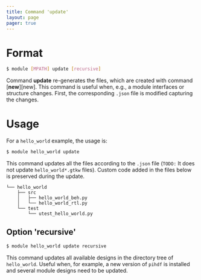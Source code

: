 ```yaml
---
title: Command 'update'
layout: page 
pager: true
---
```


Format
======

```.bash
$ module [MPATH] update [recursive]
```

Command __update__ re-generates the files, which are created with command [__new__][new]. 
This command is useful when, e.g., a module interfaces or structure changes. 
First, the corresponding `.json` file is modified capturing the changes.

Usage
=====

For a `hello_world` example, the usage is:

```.bash
$ module hello_world update
```

This command updates all the files according to the `.json` file (`TODO:` It does not update `hello_world*.gtkw` files). 
Custom code added in the files below is preserved during the update.

```
└── hello_world
    ├── src
    │   ├── hello_world_beh.py
    │   └── hello_world_rtl.py
    └── test
        └── utest_hello_world.py
```

Option 'recursive'
------------------


```.bash
$ module hello_world update recursive
```

This command updates all available designs in the directory tree of `hello_world`. 
Useful when, for example, a new version of `pihdf` is installed and several module designs need to be updated.
